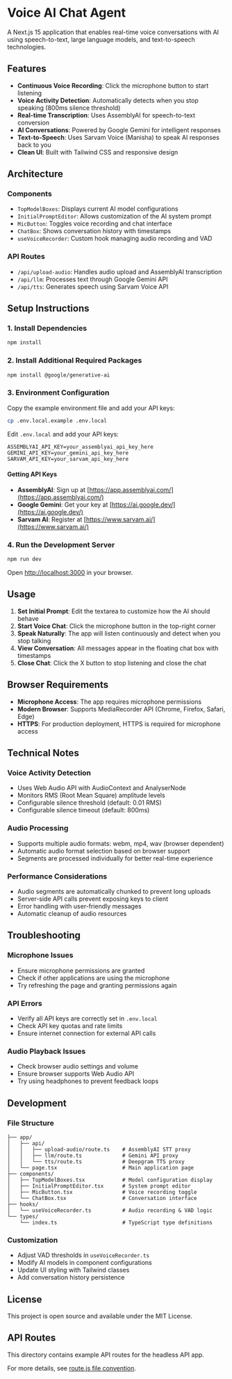 # Voice AI Chat Agent

A Next.js 15 application that enables real-time voice conversations with AI using speech-to-text, large language models, and text-to-speech technologies.

## Features

- **Continuous Voice Recording**: Click the microphone button to start listening
- **Voice Activity Detection**: Automatically detects when you stop speaking (800ms silence threshold)
- **Real-time Transcription**: Uses AssemblyAI for speech-to-text conversion
- **AI Conversations**: Powered by Google Gemini for intelligent responses
- **Text-to-Speech**: Uses Sarvam Voice (Manisha) to speak AI responses back to you
- **Clean UI**: Built with Tailwind CSS and responsive design

## Architecture

### Components

- `TopModelBoxes`: Displays current AI model configurations
- `InitialPromptEditor`: Allows customization of the AI system prompt
- `MicButton`: Toggles voice recording and chat interface
- `ChatBox`: Shows conversation history with timestamps
- `useVoiceRecorder`: Custom hook managing audio recording and VAD

### API Routes

- `/api/upload-audio`: Handles audio upload and AssemblyAI transcription
- `/api/llm`: Processes text through Google Gemini API
- `/api/tts`: Generates speech using Sarvam Voice API

## Setup Instructions

### 1. Install Dependencies

```bash
npm install
```

### 2. Install Additional Required Packages

```bash
npm install @google/generative-ai
```

### 3. Environment Configuration

Copy the example environment file and add your API keys:

```bash
cp .env.local.example .env.local
```

Edit `.env.local` and add your API keys:

```env
ASSEMBLYAI_API_KEY=your_assemblyai_api_key_here
GEMINI_API_KEY=your_gemini_api_key_here
SARVAM_API_KEY=your_sarvam_api_key_here
```

#### Getting API Keys

- **AssemblyAI**: Sign up at [https://app.assemblyai.com/](https://app.assemblyai.com/)
- **Google Gemini**: Get your key at [https://ai.google.dev/](https://ai.google.dev/)
- **Sarvam AI**: Register at [https://www.sarvam.ai/](https://www.sarvam.ai/)

### 4. Run the Development Server

```bash
npm run dev
```

Open [http://localhost:3000](http://localhost:3000) in your browser.

## Usage

1. **Set Initial Prompt**: Edit the textarea to customize how the AI should behave
2. **Start Voice Chat**: Click the microphone button in the top-right corner
3. **Speak Naturally**: The app will listen continuously and detect when you stop talking
4. **View Conversation**: All messages appear in the floating chat box with timestamps
5. **Close Chat**: Click the X button to stop listening and close the chat

## Browser Requirements

- **Microphone Access**: The app requires microphone permissions
- **Modern Browser**: Supports MediaRecorder API (Chrome, Firefox, Safari, Edge)
- **HTTPS**: For production deployment, HTTPS is required for microphone access

## Technical Notes

### Voice Activity Detection

- Uses Web Audio API with AudioContext and AnalyserNode
- Monitors RMS (Root Mean Square) amplitude levels
- Configurable silence threshold (default: 0.01 RMS)
- Configurable silence timeout (default: 800ms)

### Audio Processing

- Supports multiple audio formats: webm, mp4, wav (browser dependent)
- Automatic audio format selection based on browser support
- Segments are processed individually for better real-time experience

### Performance Considerations

- Audio segments are automatically chunked to prevent long uploads
- Server-side API calls prevent exposing keys to client
- Error handling with user-friendly messages
- Automatic cleanup of audio resources

## Troubleshooting

### Microphone Issues

- Ensure microphone permissions are granted
- Check if other applications are using the microphone
- Try refreshing the page and granting permissions again

### API Errors

- Verify all API keys are correctly set in `.env.local`
- Check API key quotas and rate limits
- Ensure internet connection for external API calls

### Audio Playback Issues

- Check browser audio settings and volume
- Ensure browser supports Web Audio API
- Try using headphones to prevent feedback loops

## Development

### File Structure

```
├── app/
│   ├── api/
│   │   ├── upload-audio/route.ts    # AssemblyAI STT proxy
│   │   ├── llm/route.ts             # Gemini API proxy
│   │   └── tts/route.ts             # Deepgram TTS proxy
│   └── page.tsx                     # Main application page
├── components/
│   ├── TopModelBoxes.tsx            # Model configuration display
│   ├── InitialPromptEditor.tsx      # System prompt editor
│   ├── MicButton.tsx                # Voice recording toggle
│   └── ChatBox.tsx                  # Conversation interface
├── hooks/
│   └── useVoiceRecorder.ts          # Audio recording & VAD logic
└── types/
    └── index.ts                     # TypeScript type definitions
```

### Customization

- Adjust VAD thresholds in `useVoiceRecorder.ts`
- Modify AI models in component configurations
- Update UI styling with Tailwind classes
- Add conversation history persistence

## License

This project is open source and available under the MIT License.

## API Routes

This directory contains example API routes for the headless API app.

For more details, see [route.js file convention](https://nextjs.org/docs/app/api-reference/file-conventions/route).

